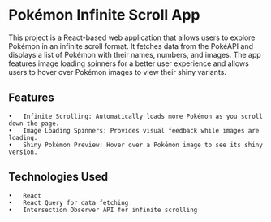# Pokémon Infinite Scroll App

This project is a React-based web application that allows users to explore Pokémon in an infinite scroll format. It fetches data from the PokéAPI and displays a list of Pokémon with their names, numbers, and images. The app features image loading spinners for a better user experience and allows users to hover over Pokémon images to view their shiny variants.

## Features

	•	Infinite Scrolling: Automatically loads more Pokémon as you scroll down the page.
	•	Image Loading Spinners: Provides visual feedback while images are loading.
	•	Shiny Pokémon Preview: Hover over a Pokémon image to see its shiny version.

## Technologies Used

	•	React
	•	React Query for data fetching
	•	Intersection Observer API for infinite scrolling